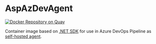 # AspAzDevAgent
[![Docker Repository on Quay](https://quay.io/repository/hoppalazi/aspazdevagent/status "Docker Repository on Quay")](https://quay.io/repository/hoppalazi/aspazdevagent)

Container image based on [.NET SDK](https://mcr.microsoft.com/en-us/product/dotnet/sdk/) for use in Azure DevOps Pipeline as [self-hosted agent](https://learn.microsoft.com/en-us/azure/devops/pipelines/agents/docker?view=azure-devops#linux).
